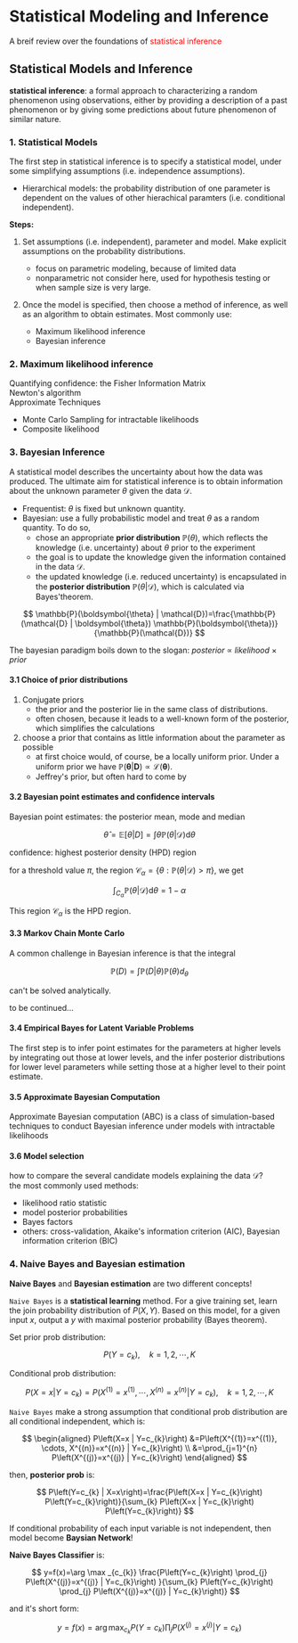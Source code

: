 # Statistical Modeling and Inference

A breif review over the foundations of <span style="color: red">statistical inference</span>

## Statistical Models and Inference

**statistical inference**: a formal approach to characterizing a random phenomenon using observations, either by providing a description of a past phenomenon or by giving some predictions about future phenomenon of similar nature. 
### 1. Statistical Models
The first step in statistical inference is to specify a statistical model, under some simplifying assumptions (i.e. independence assumptions).  
  - Hierarchical models: the probability distribution of one parameter is dependent on the values of other hierachical paramters (i.e. conditional independent).

**Steps:**

1. Set assumptions (i.e. independent), parameter and model. Make explicit assumptions on the probability distributions.
    - focus on parametric modeling, because of limited data
    - nonparametric not consider here, used for hypothesis testing or when sample size is very large.

 2. Once the model is specified, then choose a method of inference, as well as an algorithm to obtain estimates. Most commonly use:
     - Maximum likelihood inference
     - Bayesian inference

### 2. Maximum likelihood inference
Quantifying confidence: the Fisher Information Matrix  
Newton's algorithm  
Approximate Techniques
- Monte Carlo Sampling for intractable likelihoods  
- Composite likelihood


### 3. Bayesian Inference
A statistical model describes the uncertainty about how the data was produced. The ultimate aim for statistical inference is to obtain information about the unknown parameter $\theta$ given the data $\mathcal{D}$.

- Frequentist: $\theta$ is fixed but unknown quantity.
- Bayesian: use a fully probabilistic model and treat $\theta$ as a random quantity. To do so,
  * chose an appropriate **prior distribution** $\mathbb{P}(\theta)$, which reflects the knowledge (i.e. uncertainty) about $\theta$ prior to the experiment
  * the goal is to update the knowledge given the information contained in the data $\mathcal{D}$.
  * the updated knowledge (i.e. reduced uncertainty) is encapsulated in the **posterior distribution** $\mathbb{P}(\theta \vert \mathcal{D})$, which is calculated via Bayes'theorem.  

$$
\mathbb{P}(\boldsymbol{\theta} | \mathcal{D})=\frac{\mathbb{P}(\mathcal{D} | \boldsymbol{\theta}) \mathbb{P}(\boldsymbol{\theta})}{\mathbb{P}(\mathcal{D})}
$$

The bayesian paradigm boils down to the slogan: *posterior* $\propto$ *likelihood* $\times$ *prior*

#### 3.1 Choice of prior distributions

1. Conjugate priors
    * the prior and the posterior lie in the same class of distributions.
    * often chosen, because it leads to a well-known form of the posterior, which simplifies the calculations 
2. choose a prior that contains as little information about the parameter as possible
    * at first choice would, of course, be a locally uniform prior. Under a uniform prior we have $\mathbb{P}(\boldsymbol{\theta} \vert \boldsymbol{D}) \propto \mathcal{L}(\boldsymbol{\theta})$.
    * Jeffrey's prior, but often hard to come by


#### 3.2 Bayesian point estimates and confidence intervals
Bayesian point estimates: the posterior mean, mode and median

$$
\hat{\theta}=\mathbb{E}[\theta | D]=\int \theta \mathbb{P}(\theta | \mathcal{D}) \mathrm{d} \theta
$$

confidence: highest posterior density (HPD) region

for a threshold value $\pi$, the region $\mathcal{C}_{\alpha}=\{\theta: \mathbb{P}(\theta \vert \mathcal{D})>\pi\}$, we get

$$
\int_{C_{\alpha}} \mathbb{P}(\theta | \mathcal{D}) \mathrm{d} \theta=1-\alpha
$$

This region $\mathcal{C}_{\alpha}$ is the HPD region.

#### 3.3 Markov Chain Monte Carlo

A common challenge in Bayesian inference is that the integral

$$
\mathbb{P}(D)=\int \mathbb{P}(D | \theta) \mathbb{P}(\theta) d_{\theta}
$$

can't be solved analytically. 

to be continued...

#### 3.4 Empirical Bayes for Latent Variable Problems

The first step is to infer point estimates for the parameters at higher levels by integrating out those at lower levels, and the infer posterior distributions for lower level parameters while setting those at a higher level to their point estimate.

#### 3.5 Approximate Bayesian Computation

Approximate Bayesian computation (ABC) is a class of simulation-based techniques to conduct Bayesian inference under models with intractable likelihoods


#### 3.6 Model selection
how to compare the several candidate models explaining the data $\mathcal{D}$?  
the most commonly used methods:
  - likelihood ratio statistic
  - model posterior probabilities
  - Bayes factors
  - others: cross-validation, Akaike's information criterion (AIC), Bayesian information criterion (BIC)




### 4. Naive Bayes and Bayesian estimation

**Naive Bayes** and **Bayesian estimation** are two different concepts!

`Naive Bayes` is a **statistical learning** method. For a give training set, learn the join probability distribution of $P(X,Y)$. Based on this model, for a given input $x$, output a $y$ with maximal posterior probability (Bayes theorem).

Set prior prob distribution:

$$
P\left(Y=c_{k}\right), \quad k=1,2, \cdots, K
$$

Conditional prob distribution:

$$
P\left(X=x | Y=c_{k}\right)=P\left(X^{(1)}=x^{(1)}, \cdots, X^{(n)}=x^{(n)} | Y=c_{k}\right), \quad k=1,2, \cdots, K
$$

`Naive Bayes` make a strong assumption that conditional prob distribution are all conditional independent, which is:

$$
\begin{aligned}
P\left(X=x | Y=c_{k}\right) &=P\left(X^{(1)}=x^{(1)}, \cdots, X^{(n)}=x^{(n)} | Y=c_{k}\right) \\
&=\prod_{j=1}^{n} P\left(X^{(j)}=x^{(j)} | Y=c_{k}\right)
\end{aligned}
$$

then, **posterior prob** is:

$$
P\left(Y=c_{k} | X=x\right)=\frac{P\left(X=x | Y=c_{k}\right) P\left(Y=c_{k}\right)}{\sum_{k} P\left(X=x | Y=c_{k}\right) P\left(Y=c_{k}\right)}
$$



 If conditional probability of each input variable is not independent, then model become **Baysian Network**!


**Naive Bayes Classifier** is:

$$
y=f(x)=\arg \max _{c_{k}} \frac{P\left(Y=c_{k}\right) \prod_{j} P\left(X^{(j)}=x^{(j)} | Y=c_{k}\right) }{\sum_{k} P\left(Y=c_{k}\right) \prod_{j} P\left(X^{(j)}=x^{(j)} | Y=c_{k}\right)}
$$

and it's short form:

$$
y=f(x)=\arg \max _{c_{k}} P\left(Y=c_{k}\right) \prod_{j} P\left(X^{(j)}=x^{(j)} | Y=c_{k}\right) 
$$




